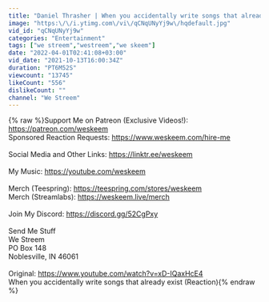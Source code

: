 ```yaml
---
title: "Daniel Thrasher | When you accidentally write songs that already exist (Reaction)"
image: "https:\/\/i.ytimg.com\/vi\/qCNqUNyYj9w\/hqdefault.jpg"
vid_id: "qCNqUNyYj9w"
categories: "Entertainment"
tags: ["we streem","westreem","we skeem"]
date: "2022-04-01T02:41:08+03:00"
vid_date: "2021-10-13T16:00:34Z"
duration: "PT6M52S"
viewcount: "13745"
likeCount: "556"
dislikeCount: ""
channel: "We Streem"
---
```

{% raw %}Support Me on Patreon (Exclusive Videos!): <a rel="nofollow" target="blank" href="https://patreon.com/weskeem">https://patreon.com/weskeem</a><br />Sponsored Reaction Requests: <a rel="nofollow" target="blank" href="https://www.weskeem.com/hire-me">https://www.weskeem.com/hire-me</a><br /><br />Social Media and Other Links: <a rel="nofollow" target="blank" href="https://linktr.ee/weskeem">https://linktr.ee/weskeem</a><br /><br />My Music: <a rel="nofollow" target="blank" href="https://youtube.com/weskeem">https://youtube.com/weskeem</a><br /><br />Merch (Teespring): <a rel="nofollow" target="blank" href="https://teespring.com/stores/weskeem">https://teespring.com/stores/weskeem</a><br />Merch (Streamlabs): <a rel="nofollow" target="blank" href="https://weskeem.live/merch">https://weskeem.live/merch</a><br /><br />Join My Discord: <a rel="nofollow" target="blank" href="https://discord.gg/52CgPxy">https://discord.gg/52CgPxy</a><br /><br />Send Me Stuff<br />We Streem<br />PO Box 148<br />Noblesville, IN 46061<br /><br />Original: <a rel="nofollow" target="blank" href="https://www.youtube.com/watch?v=xD-IQaxHcE4">https://www.youtube.com/watch?v=xD-IQaxHcE4</a><br />When you accidentally write songs that already exist (Reaction){% endraw %}
